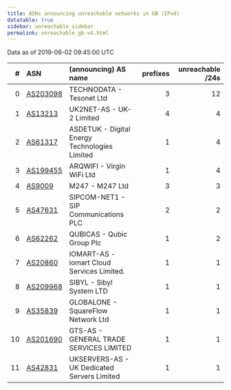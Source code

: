 ```yaml
---
title: ASNs announcing unreachable networks in GB (IPv4)
datatable: true
sidebar: unreachable_sidebar
permalink: unreachable_gb-v4.html
---
```


Data as of 2019-06-02 09:45:00 UTC


<div class="datatable-begin"></div>

|   # | ASN                                      | (announcing) AS name                          |   prefixes |   unreachable /24s |
|----:|:-----------------------------------------|:----------------------------------------------|-----------:|-------------------:|
|   0 | [AS203098](unreachable_AS203098-v4.html) | TECHNODATA - Tesonet Ltd                      |          3 |                 12 |
|   1 | [AS13213](unreachable_AS13213-v4.html)   | UK2NET-AS - UK-2 Limited                      |          4 |                  4 |
|   2 | [AS61317](unreachable_AS61317-v4.html)   | ASDETUK - Digital Energy Technologies Limited |          1 |                  4 |
|   3 | [AS199455](unreachable_AS199455-v4.html) | ARQWIFI - Virgin WiFi Ltd                     |          1 |                  4 |
|   4 | [AS9009](unreachable_AS9009-v4.html)     | M247 - M247 Ltd                               |          3 |                  3 |
|   5 | [AS47631](unreachable_AS47631-v4.html)   | SIPCOM-NET1 - SIP Communications PLC          |          2 |                  2 |
|   6 | [AS62262](unreachable_AS62262-v4.html)   | QUBICAS - Qubic Group Plc                     |          1 |                  2 |
|   7 | [AS20860](unreachable_AS20860-v4.html)   | IOMART-AS - iomart Cloud Services Limited.    |          1 |                  1 |
|   8 | [AS209968](unreachable_AS209968-v4.html) | SIBYL - Sibyl System LTD                      |          1 |                  1 |
|   9 | [AS35839](unreachable_AS35839-v4.html)   | GLOBALONE - SquareFlow Network Ltd            |          1 |                  1 |
|  10 | [AS201690](unreachable_AS201690-v4.html) | GTS-AS - GENERAL TRADE SERVICES LIMITED       |          1 |                  1 |
|  11 | [AS42831](unreachable_AS42831-v4.html)   | UKSERVERS-AS - UK Dedicated Servers Limited   |          1 |                  1 |

<div class="datatable-end"></div>